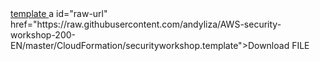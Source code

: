 



<a href="https://raw.githubusercontent.com/andyliza/AWS-security-workshop-200-EN/master/CloudFormation/securityworkshop.template" download>
template
</a>
a id="raw-url" href="https://raw.githubusercontent.com/andyliza/AWS-security-workshop-200-EN/master/CloudFormation/securityworkshop.template">Download FILE</a>
